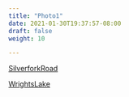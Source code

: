 ```yaml
---
title: "Photo1"
date: 2021-01-30T19:37:57-08:00
draft: false
weight: 10

---
```


<a target="_blank" href="/wom/static/maps/SilverforkRoad.pdf">SilverforkRoad</a> 

<a target="_blank" href="/wom/static/maps/WrightsLake.pdf">WrightsLake</a> 


